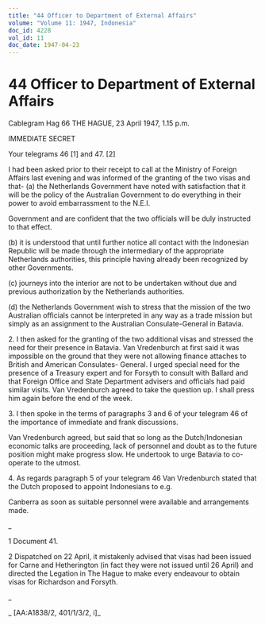 ```yaml
---
title: "44 Officer to Department of External Affairs"
volume: "Volume 11: 1947, Indonesia"
doc_id: 4228
vol_id: 11
doc_date: 1947-04-23
---
```


# 44 Officer to Department of External Affairs

Cablegram Hag 66 THE HAGUE, 23 April 1947, 1.15 p.m.

IMMEDIATE SECRET

Your telegrams 46 [1] and 47. [2]

I had been asked prior to their receipt to call at the Ministry of Foreign Affairs last evening and was informed of the granting of the two visas and that- (a) the Netherlands Government have noted with satisfaction that it will be the policy of the Australian Government to do everything in their power to avoid embarrassment to the N.E.I.

Government and are confident that the two officials will be duly instructed to that effect.

(b) it is understood that until further notice all contact with the Indonesian Republic will be made through the intermediary of the appropriate Netherlands authorities, this principle having already been recognized by other Governments.

(c) journeys into the interior are not to be undertaken without due and previous authorization by the Netherlands authorities.

(d) the Netherlands Government wish to stress that the mission of the two Australian officials cannot be interpreted in any way as a trade mission but simply as an assignment to the Australian Consulate-General in Batavia.

2\. I then asked for the granting of the two additional visas and stressed the need for their presence in Batavia. Van Vredenburch at first said it was impossible on the ground that they were not allowing finance attaches to British and American Consulates- General. I urged special need for the presence of a Treasury expert and for Forsyth to consult with Ballard and that Foreign Office and State Department advisers and officials had paid similar visits. Van Vredenburch agreed to take the question up. I shall press him again before the end of the week.

3\. I then spoke in the terms of paragraphs 3 and 6 of your telegram 46 of the importance of immediate and frank discussions.

Van Vredenburch agreed, but said that so long as the Dutch/Indonesian economic talks are proceeding, lack of personnel and doubt as to the future position might make progress slow. He undertook to urge Batavia to co-operate to the utmost.

4\. As regards paragraph 5 of your telegram 46 Van Vredenburch stated that the Dutch proposed to appoint Indonesians to e.g.

Canberra as soon as suitable personnel were available and arrangements made.

_

1 Document 41.

2 Dispatched on 22 April, it mistakenly advised that visas had been issued for Carne and Hetherington (in fact they were not issued until 26 April) and directed the Legation in The Hague to make every endeavour to obtain visas for Richardson and Forsyth.

_

_ [AA:A1838/2, 401/1/3/2, i]_
